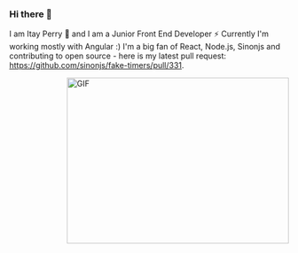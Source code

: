 ### Hi there 👋 
I am Itay Perry 🌱 and I am a Junior Front End Developer ⚡ 
Currently I'm working mostly with Angular :) 
I'm a big fan of React, Node.js, Sinonjs and contributing to open source - here is my latest pull request: https://github.com/sinonjs/fake-timers/pull/331.

 <img align="right" alt="GIF" src="https://media.giphy.com/media/l0HlTy9x8FZo0XO1i/giphy.gif" width="400" height="300" />



<!--
**itayperry/itayperry** is a ✨ _special_ ✨ repository because its `README.md` (this file) appears on your GitHub profile.


Here are some ideas to get you started:

- 🔭 I’m currently working on ...
- 🌱 I’m currently learning ...
- 👯 I’m looking to collaborate on ...
- 🤔 I’m looking for help with ...
- 💬 Ask me about ...
- 📫 How to reach me: ...
- 😄 Pronouns: ...
- ⚡ Fun fact: ...
-->
